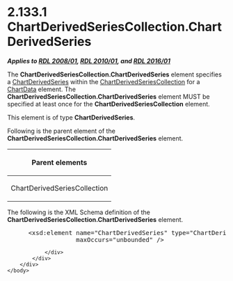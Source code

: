 <html dir="LTR" xmlns:mshelp="http://msdn.microsoft.com/mshelp" xmlns:ddue="http://ddue.schemas.microsoft.com/authoring/2003/5" xmlns:xlink="http://www.w3.org/1999/xlink" xmlns:tool="http://www.microsoft.com/tooltip">
    <head>
        <meta http-equiv="Content-Type" content="text/html; CHARSET=utf-8"></meta>
        <meta name="save" content="history"></meta>
        <title>2.133.1 ChartDerivedSeriesCollection.ChartDerivedSeries</title>
        <xml>
            <mshelp:toctitle title="2.133.1 ChartDerivedSeriesCollection.ChartDerivedSeries"></mshelp:toctitle>
            <mshelp:rltitle title="[MS-RDL]: ChartDerivedSeriesCollection.ChartDerivedSeries"></mshelp:rltitle>
            <mshelp:keyword index="A" term="6c8e547f-6905-4fd4-9ce3-08e06b9c6558"></mshelp:keyword>
            <mshelp:attr name="DCSext.ContentType" value="open specification"></mshelp:attr>
            <mshelp:attr name="AssetID" value="6c8e547f-6905-4fd4-9ce3-08e06b9c6558"></mshelp:attr>
            <mshelp:attr name="TopicType" value="kbRef"></mshelp:attr>
            <mshelp:attr name="DCSext.Title" value="[MS-RDL]: ChartDerivedSeriesCollection.ChartDerivedSeries" />
        </xml>
    </head>
    <body>
        <div id="header">
            <h1 class="heading">2.133.1 ChartDerivedSeriesCollection.ChartDerivedSeries</h1>
        </div>
        <div id="mainSection">
            <div id="mainBody">
                <div id="allHistory" class="saveHistory"></div>
                <div id="sectionSection0" class="section" name="collapseableSection">
                    

<p><b><i>Applies to </i></b><a href="1e855f94-4617-47e4-b89e-0856c6cb420f.md"><b><i>RDL 2008/01</i></b></a><b><i>,
</i></b><a href="3428e690-a348-4ec7-8a6a-8efb42d2cdee.md"><b><i>RDL 2010/01</i></b></a><b><i>,
and </i></b><a href="52ce3983-2bfc-4e72-9359-42aaf5fe4509.md"><b><i>RDL 2016/01</i></b></a></p>

<p>The <b>ChartDerivedSeriesCollection.ChartDerivedSeries</b>
element specifies a <a href="1d639ad1-8e24-45ec-8dcb-8b6163780a36.md">ChartDerivedSeries</a>
within the <a href="4b2b7f4e-90f3-415b-9e7d-89b2b5ac04ba.md">ChartDerivedSeriesCollection</a>
for a <a href="1aee64b7-3829-41b6-b546-544f42867119.md">ChartData</a>
element. The <b>ChartDerivedSeriesCollection.ChartDerivedSeries</b> element
MUST be specified at least once for the <b>ChartDerivedSeriesCollection</b>
element.</p>

<p>This element is of type <b>ChartDerivedSeries</b>.</p>

<p>Following is the parent element of the <b>ChartDerivedSeriesCollection.ChartDerivedSeries</b>
element.</p>

<table>
 <thead>
  <tr>
   <th>
   <p>Parent elements </p>
   </th>
  </tr>
 </thead>
 <tr>
  <td>
  <p>ChartDerivedSeriesCollection </p>
  </td>
 </tr>
</table>

<p>The following is the XML Schema definition of the <b>ChartDerivedSeriesCollection.ChartDerivedSeries</b>
element.</p>

<dl>
<dd>
<div><pre> &lt;xsd:element name=&quot;ChartDerivedSeries&quot; type=&quot;ChartDerivedSeriesType&quot; minOccurs=&quot;1&quot; 
              maxOccurs=&quot;unbounded&quot; /&gt;
</pre></div>
</dd></dl>


                </div>
            </div>
        </div>
    </body>
</html>